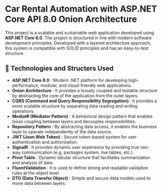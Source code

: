 # Car Rental Automation with ASP.NET Core API 8.0 Onion Architecture

This project is a scalable and sustainable web application developed using **ASP.NET Core 8.0**. The project is structured in line with modern software development principles. Developed with a layered architecture approach, this system is compatible with SOLID principles and has an easy-to-test structure.

## 🚀 Technologies and Structers Used

- **ASP.NET Core 8.0** : Modern .NET platform for developing high-performance, modular, and cloud-friendly web applications.
- **Onion Architecture** : It provides a loosely coupled and testable structure by abstracting the core of the application from the outer layers.
- **CQRS (Command and Query Responsibility Segregation)** : It provides a more scalable structure by separating data reading and writing operations.
- **MediatR (Mediator Pattern)** : A behavioral design pattern that enables loose coupling between layers and decouples responsibilities.
- **Repository Pattern** : By abstracting data access, it enables the business layer to operate independently of the data source.
- **JWT (Json Web Token)** : Secure token-based system for user authentication and authorization.
- **SignalR** : It provides dynamic user experience by providing true two-way communication (e.g. packages system, live tables, etc.).
- **Pivot Table** : Dynamic tabular structure that facilitates summarization and analysis of data.
- **FluentValidation** : It is used to define strong and readable validation rules at the object level.
- **DTO (Data Transfer Object)** : Simple and secure data models used to move data between layers.

